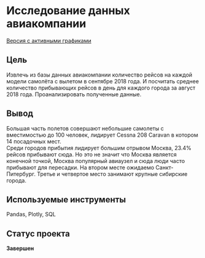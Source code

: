 # Исследование данных авиакомпании
[Версия с активными графиками](https://nbviewer.jupyter.org/github/SergeyKrasikov/yandex-praktikum-projects/blob/master/Исследование%20данных%20авиакомпании/Исследование%20данных%20авиакомпании.ipynb)
## Цель
Извлечь из базы данных авиакомпании количество рейсов на каждой модели самолёта с вылетом в сентябре 2018 года. И посчитать среднее количество прибывающих рейсов в день для каждого города за август 2018 года. Проанализировать полученные данные.
## Вывод
Большая часть полетов совершают небольшие самолеты с вместимостью до 100 человек, лидирует Cessna 208 Caravan в котором 14 посадочных мест.\
Среди городов прибытия лидирует большим отрывом Москва, 23.4% рейсов прибывают сюда. Но это не значит что Москва является конечной точкой, Москва популярный авиаузел и сюда люди часто прибывают для пересадки. На втором месте ожидаемо Санкт-Питербург. Третье и четвертое место занимают крупные сибирские города.
## Используемые инструменты
Pandas, Plotly, SQL
## Статус проекта
**Завершен**